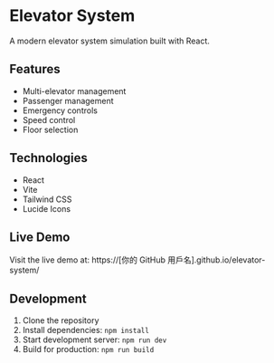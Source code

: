 # Elevator System

A modern elevator system simulation built with React.

## Features

- Multi-elevator management
- Passenger management
- Emergency controls
- Speed control
- Floor selection

## Technologies

- React
- Vite
- Tailwind CSS
- Lucide Icons

## Live Demo

Visit the live demo at: https://[你的 GitHub 用戶名].github.io/elevator-system/

## Development

1. Clone the repository
2. Install dependencies: `npm install`
3. Start development server: `npm run dev`
4. Build for production: `npm run build`
